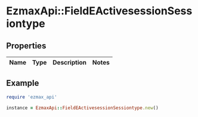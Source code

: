 # EzmaxApi::FieldEActivesessionSessiontype

## Properties

| Name | Type | Description | Notes |
| ---- | ---- | ----------- | ----- |

## Example

```ruby
require 'ezmax_api'

instance = EzmaxApi::FieldEActivesessionSessiontype.new()
```

